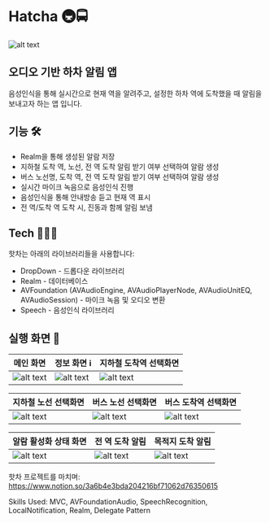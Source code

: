 # Hatcha 🚇🚍
![alt text](https://user-images.githubusercontent.com/68496759/152849774-04a2632a-814b-4fc6-becb-bfdbb1ea7a57.png)
## 오디오 기반 하차 알림 앱

음성인식을 통해 실시간으로 현재 역을 알려주고, 설정한 하차 역에 도착했을 때 알림을 보내고자 하는 앱 입니다.

## 기능 🛠
- Realm을 통해 생성된 알람 저장
- 지하철 도착 역, 노선, 전 역 도착 알림 받기 여부 선택하여 알람 생성
- 버스 노선명, 도착 역, 전 역 도착 알림 받기 여부 선택하여 알람 생성
- 실시간 마이크 녹음으로 음성인식 진행
- 음성인식을 통해 안내방송 듣고 현재 역 표시
- 전 역/도착 역 도착 시, 진동과 함께 알림 보냄

## Tech 👨🏻‍💻

핫차는 아래의 라이브러리들을 사용합니다:
- DropDown - 드롭다운 라이브러리
- Realm - 데이터베이스
- AVFoundation (AVAudioEngine, AVAudioPlayerNode, AVAudioUnitEQ, AVAudioSession) - 마이크 녹음 및 오디오 변환
- Speech - 음성인식 라이브러리

## 실행 화면 📱

| 메인 화면   | 정보 화면 ℹ️       |  지하철 도착역 선택화면    |
| ------------- | ------------- | ------------- |
| ![alt text](https://user-images.githubusercontent.com/68496759/153041825-69331f82-4d75-41b3-bec9-a6bd6df84242.png)  | ![alt text](https://user-images.githubusercontent.com/68496759/153041979-1ed0fc36-e67a-48ae-bbcb-a8385d092777.png)  | ![alt text](https://user-images.githubusercontent.com/68496759/153042002-94e4db7d-159d-49dd-b5cd-eb625c6ba0e8.png)  |

| 지하철 노선 선택화면  | 버스 노선 선택화면 | 버스 도착역 선택화면 |
| ------------- | ------------- | ------------- |
| ![alt text](https://user-images.githubusercontent.com/68496759/153042010-e2cedf50-f1c1-450f-822d-9f479a123e14.png)  | ![alt text](https://user-images.githubusercontent.com/68496759/153042017-f4d90914-1874-422b-be17-c8791963305e.png)  | ![alt text](https://user-images.githubusercontent.com/68496759/153042019-d769301e-b03c-4f6e-abe4-9064f5bd08f2.png) |

| 알람 활성화 상태 화면  | 전 역 도착 알림 |  목적지 도착 알림 |
| ------------- | ------------- | ------------- |
| ![alt text](https://user-images.githubusercontent.com/68496759/153042007-f18e491d-2ad1-4d35-88b6-bf4718c9d02a.png)  | ![alt text](https://user-images.githubusercontent.com/68496759/153044247-9aeb3e68-c7d4-4398-8625-f9c0655e9048.png)  | ![alt text](https://user-images.githubusercontent.com/68496759/153044282-8d65ddab-be5a-48b2-8098-ca0db619a22a.png)  |

핫차 프로젝트를 마치며: https://www.notion.so/3a6b4e3bda204216bf71062d76350615

Skills Used: MVC, AVFoundationAudio, SpeechRecognition, LocalNotification, Realm, Delegate Pattern
